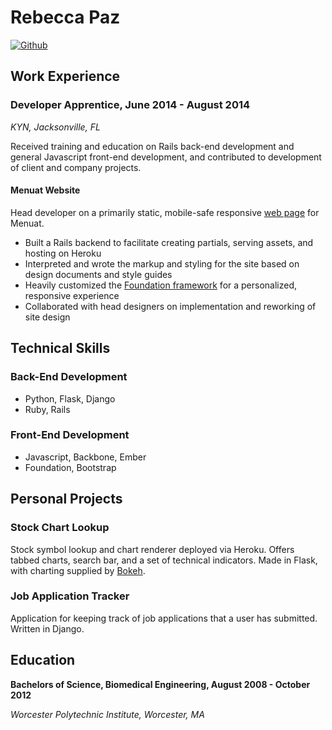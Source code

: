 # Rebecca Paz

[![Github](/images/GitHub-Mark-64px.png)](https://github.com/rpazyaquian)

## Work Experience

### Developer Apprentice, June 2014 - August 2014
*KYN, Jacksonville, FL*

Received training and education on Rails back-end development and general Javascript front-end development, and contributed to development of client and company projects.

#### Menuat Website

Head developer on a primarily static, mobile-safe responsive [web page](http://www.menuat.com) for Menuat.

* Built a Rails backend to facilitate creating partials, serving assets, and hosting on Heroku
* Interpreted and wrote the markup and styling for the site based on design documents and style guides
* Heavily customized the [Foundation framework](http://foundation.zurb.com/) for a personalized, responsive experience
* Collaborated with head designers on implementation and reworking of site design

## Technical Skills

### Back-End Development

* Python, Flask, Django
* Ruby, Rails

### Front-End Development
* Javascript, Backbone, Ember
* Foundation, Bootstrap

## Personal Projects

### Stock Chart Lookup 

Stock symbol lookup and chart renderer deployed via Heroku. Offers tabbed charts, search bar, and a set of technical indicators. Made in Flask, with charting supplied by [Bokeh](http://bokeh.pydata.org/).

### Job Application Tracker

Application for keeping track of job applications that a user has submitted. Written in Django.

## Education

**Bachelors of Science, Biomedical Engineering, August 2008 - October 2012**

*Worcester Polytechnic Institute, Worcester, MA*
